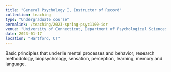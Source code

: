 ```yaml
---
title: "General Psychology I, Instructor of Record"
collection: teaching
type: "Undergraduate course"
permalink: /teaching/2023-spring-psyc1100-ior
venue: "University of Connecticut, Department of Psychological Sciences"
date: 2023-01-17
location: "Hartford, CT"
---
```


Basic principles that underlie mental processes and behavior; research methodology, biopsychology, sensation, perception, learning, memory and language.
